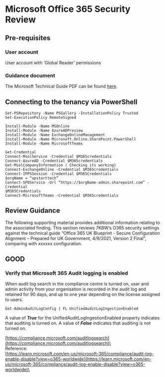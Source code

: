 # Microsoft Office 365 Security Review

## Pre-requisites

### User account

User account with ‘Global Reader’ permissions

### Guidance document

The Microsoft Technical Guide PDF can be found [here](https://query.prod.cms.rt.microsoft.com/cms/api/am/binary/RWBft1).

## Connecting to the tenancy via PowerShell

```
Set-PSRepository -Name PSGallery -InstallationPolicy Trusted 
Set-ExecutionPolicy RemoteSigned 

```

```
Install-Module -Name MSOnline 
Install-Module -Name AzureADPreview 
Install-Module -Name ExchangeOnlineManagement 
Install-Module -Name Microsoft.Online.SharePoint.PowerShell 
Install-Module -Name MicrosoftTeams 
```

```
Get-Credential 
Connect-MsolService -Credential $M365credentials 
Connect-AzureAD -Credential $M365credentials 
Get-MsolCompanyInformation ( Checking its working) 
Connect-ExchangeOnline -Credential $M365credentials 
Connect-IPPSSession -Credential $M365Credentials 
$orgName = “upstarttech” 
Connect-SPOService -Url “https://$orgName-admin.sharepoint.com” -Credential 
$M365Credentials 
Connect-MicrosoftTeams -Credential $M365credentials 
```

## Review Guidance

The following supporting material provides additional information relating to the associated finding. This section reviews 7KBW’s O365 security settings against the technical guide “Office 365 UK Blueprint - Secure Configuration Alignment – Prepared for UK Government, 4/9/2021, Version 2 Final”, comparing with xxxxxx configuration.

## GOOD

### Verify that Microsoft 365 Audit logging is enabled

When audit log search in the compliance centre is turned on, user and admin activity from your organisation is recorded in the audit log and retained for 90 days, and up to one year depending on the license assigned to users.

```
Get-AdminAuditLogConfig | FL UnifiedAuditLogIngestionEnabled
```

A value of _**True**_ for the UnifiedAuditLogIngestionEnabled property indicates that auditing is turned on. A value of _**False**_ indicates that auditing is not turned on.

[https://compliance.microsoft.com/auditlogsearch](https://compliance.microsoft.com/auditlogsearch)\
\
Reference:\
[https://learn.microsoft.com/en-us/microsoft-365/compliance/audit-log-enable-disable?view=o365-worldwide](https://learn.microsoft.com/en-us/microsoft-365/compliance/audit-log-enable-disable?view=o365-worldwide)\
